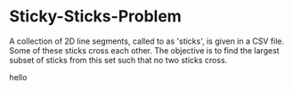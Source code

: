 # Sticky-Sticks-Problem
A collection of 2D line segments, called to as 'sticks', is given in a CSV file. Some of these sticks cross each other. The objective is to find the largest subset of sticks from this set such that no two sticks cross.

hello